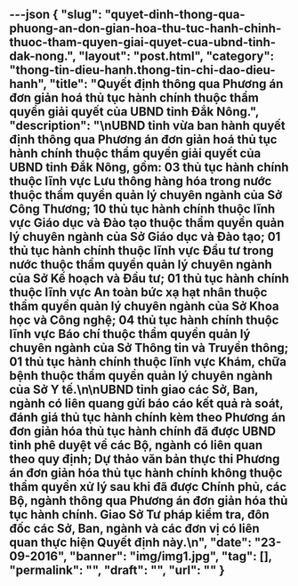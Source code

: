 ---json
{
    "slug": "quyet-dinh-thong-qua-phuong-an-don-gian-hoa-thu-tuc-hanh-chinh-thuoc-tham-quyen-giai-quyet-cua-ubnd-tinh-dak-nong.",
    "layout": "post.html",
    "category": "thong-tin-dieu-hanh.thong-tin-chi-dao-dieu-hanh",
    "title": "Quyết định thông qua Phương án đơn giản hoá thủ tục hành chính thuộc thẩm quyền giải quyết của UBND tỉnh Đắk Nông.",
    "description": "\nUBND tỉnh vừa ban hành quyết định thông qua Phương án đơn giản hoá thủ tục hành chính thuộc thẩm quyền giải quyết của UBND tỉnh Đắk Nông, gồm: 03 thủ tục hành chính thuộc lĩnh vực Lưu thông hàng hóa trong nước thuộc thẩm quyền quản lý chuyên ngành của Sở Công Thương; 10 thủ tục hành chính thuộc lĩnh vực Giáo dục và Đào tạo thuộc thẩm quyền quản lý chuyên ngành của Sở Giáo dục và Đào tạo; 01 thủ tục hành chính thuộc lĩnh vực Đầu tư trong nước thuộc thẩm quyền quản lý chuyên ngành của Sở Kế hoạch và Đầu tư; 01 thủ tục hành chính thuộc lĩnh vực An toàn bức xạ hạt nhân thuộc thẩm quyền quản lý chuyên ngành của Sở Khoa học và Công nghệ; 04 thủ tục hành chính thuộc lĩnh vực Báo chí thuộc thẩm quyền quản lý chuyên ngành của Sở Thông tin và Truyền thông; 01 thủ tục hành chính thuộc lĩnh vực Khám, chữa bệnh thuộc thẩm quyền quản lý chuyên ngành của Sở Y tế.\n\nUBND tỉnh giao các Sở, Ban, ngành có liên quang gửi báo cáo kết quả rà soát, đánh giá thủ tục hành chính kèm theo Phương án đơn giản hóa thủ tục hành chính đã được UBND tỉnh phê duyệt về các Bộ, ngành có liên quan theo quy định; Dự thảo văn bản thực thi Phương án đơn giản hóa thủ tục hành chính không thuộc thẩm quyền xử lý sau khi đã được Chính phủ, các Bộ, ngành thông qua Phương án đơn giản hóa thủ tục hành chính. Giao Sở Tư pháp kiểm tra, đôn đốc các Sở, Ban, ngành và các đơn vị có liên quan thực hiện Quyết định này.\n",
    "date": "23-09-2016",
    "banner": "img/img1.jpg",
    "tag": [],
    "permalink": "",
    "draft": "",
    "url": ""
}
---
